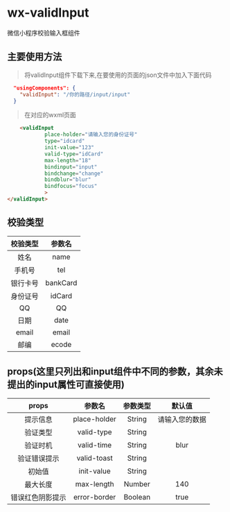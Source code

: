 # wx-validInput
微信小程序校验输入框组件

## 主要使用方法
> 将validInput组件下载下来,在要使用的页面的json文件中加入下面代码

```json
  "usingComponents": {
    "validInput": "/你的路径/input/input"
  }
```

> 在对应的wxml页面

```html
    <validInput
            place-holder="请输入您的身份证号"
            type="idcard"
            init-value="123"
            valid-type="idCard"
            max-length="18"
            bindinput="input" 
            bindchange="change" 
            bindblur="blur" 
            bindfocus="focus"
            >
</validInput> 
```

## 校验类型
|    校验类型    |    参数名    |
|:-------:|:-------:|
|   姓名   |    name     |
|   手机号   |    tel     |
|   银行卡号   |    bankCard     |
|   身份证号   |    idCard     |
|   QQ  |    QQ   |
|   日期   |    date     |
|   email   |   email    |
|   邮编   |    ecode   |


## props(这里只列出和input组件中不同的参数，其余未提出的input属性可直接使用)
|    props    |    参数名    |       参数类型       |      默认值      |
|:-------:|:-------:|:-------:|:-------:|
|   提示信息   |    place-holder     |     String    |   请输入您的数据   |
|   验证类型   |    valid-type     |     String    |      |
|   验证时机  |    valid-time     |     String    |   blur   |
|   验证错误提示  |    valid-toast     |     String    |      |
|   初始值   |   init-value   |     String    |      |
|   最大长度   |   max-length     |     Number    |   140  |
|   错误红色阴影提示   |    error-border   |     Boolean    |   true   |

